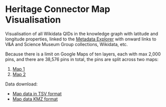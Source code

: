 # Heritage Connector Map Visualisation

Visualisation of all Wikidata QIDs in the knowledge graph with latitude and longitude properties, linked to the [Metadata Explorer](https://thesciencemuseum.github.io/heritage-connector-demos/) with onward links to V&A and Science Museum Group collections, Wikidata, etc.

Because there is a limit on Google Maps of ten layers, each with max 2,000 pins, and there are 38,576 pins in total, the pins are split across two maps:

1. [Map 1](https://www.google.com/maps/d/viewer?mid=1rVGvHIKPs-xrAJfz9Jkv08hvkQaY9UHe&ll=-3.81666561775622e-14%2C0&z=1)
2. [Map 2](https://www.google.com/maps/d/viewer?mid=1x0y7BU3bVtcn4qj4hjaDV4AYG06vZ2g-&ll=-3.81666561775622e-14%2C0&z=1)

Data download:

* [Map data in TSV format](https://github.com/TheScienceMuseum/heritage-connector-demos/tree/main/5_map_visualisation/6%20Final%20map%20pins%20with%20links%20and%20lat-longs)
* [Map data KMZ format](https://github.com/TheScienceMuseum/heritage-connector-demos/tree/main/5_map_visualisation/8%20Final%20map%20pins%20in%20KMZ%20format)
